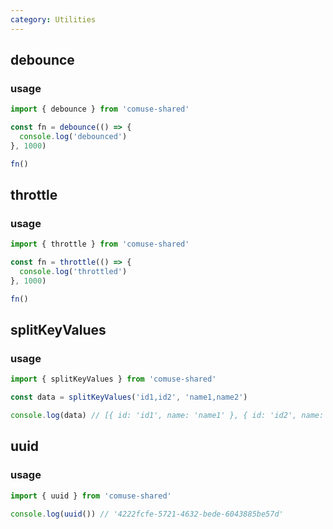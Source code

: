 ```yaml
---
category: Utilities
---
```


## debounce

### usage

```ts
import { debounce } from 'comuse-shared'

const fn = debounce(() => {
  console.log('debounced')
}, 1000)

fn()
```

## throttle

### usage

```ts
import { throttle } from 'comuse-shared'

const fn = throttle(() => {
  console.log('throttled')
}, 1000)

fn()
```

## splitKeyValues

### usage

```ts
import { splitKeyValues } from 'comuse-shared'

const data = splitKeyValues('id1,id2', 'name1,name2')

console.log(data) // [{ id: 'id1', name: 'name1' }, { id: 'id2', name: 'name2' }]
```

## uuid

### usage

```ts
import { uuid } from 'comuse-shared'

console.log(uuid()) // '4222fcfe-5721-4632-bede-6043885be57d'
```
